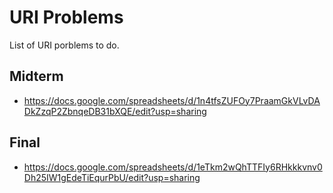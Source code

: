 URI Problems
============

List of URI porblems to do.

## Midterm

* <https://docs.google.com/spreadsheets/d/1n4tfsZUFOy7PraamGkVLvDADkZzqP2ZbnqeDB31bXQE/edit?usp=sharing>

## Final

* <https://docs.google.com/spreadsheets/d/1eTkm2wQhTTFIy6RHkkkvnv0Dh25IW1gEdeTiEqurPbU/edit?usp=sharing>
